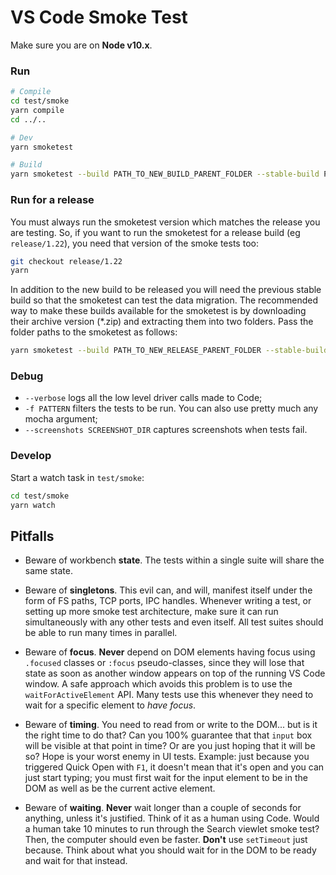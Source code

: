 # VS Code Smoke Test

Make sure you are on **Node v10.x**.

### Run

```bash
# Compile
cd test/smoke
yarn compile
cd ../..

# Dev
yarn smoketest

# Build
yarn smoketest --build PATH_TO_NEW_BUILD_PARENT_FOLDER --stable-build PATH_TO_LAST_STABLE_BUILD_PARENT_FOLDER
```

### Run for a release

You must always run the smoketest version which matches the release you are testing. So, if you want to run the smoketest for a release build (eg `release/1.22`), you need that version of the smoke tests too:

```bash
git checkout release/1.22
yarn
```

In addition to the new build to be released you will need the previous stable build so that the smoketest can test the data migration. 
The recommended way to make these builds available for the smoketest is by downloading their archive version (\*.zip) and extracting 
them into two folders. Pass the folder paths to the smoketest as follows:

```bash
yarn smoketest --build PATH_TO_NEW_RELEASE_PARENT_FOLDER --stable-build PATH_TO_LAST_STABLE_RELEASE_PARENT_FOLDER
```

### Debug

- `--verbose` logs all the low level driver calls made to Code;
- `-f PATTERN` filters the tests to be run. You can also use pretty much any mocha argument;
- `--screenshots SCREENSHOT_DIR` captures screenshots when tests fail.

### Develop

Start a watch task in `test/smoke`:

```bash
cd test/smoke
yarn watch
```

## Pitfalls

- Beware of workbench **state**. The tests within a single suite will share the same state.

- Beware of **singletons**. This evil can, and will, manifest itself under the form of FS paths, TCP ports, IPC handles. Whenever writing a test, or setting up more smoke test architecture, make sure it can run simultaneously with any other tests and even itself.	All test suites should be able to run many times in parallel.

- Beware of **focus**. **Never** depend on DOM elements having focus using `.focused` classes or `:focus` pseudo-classes, since they will lose that state as soon as another window appears on top of the running VS Code window. A safe approach which avoids this problem is to use the `waitForActiveElement` API. Many tests use this whenever they need to wait for a specific element to _have focus_.

- Beware of **timing**. You need to read from or write to the DOM... but is it the right time to do that? Can you 100% guarantee that that `input` box will be visible at that point in time? Or are you just hoping that it will be so? Hope is your worst enemy in UI tests. Example: just because you triggered Quick Open with `F1`, it doesn't mean that it's open and you can just start typing; you must first wait for the input element to be in the DOM as well as be the current active element.

- Beware of **waiting**. **Never** wait longer than a couple of seconds for anything, unless it's justified. Think of it as a human using Code. Would a human take 10 minutes to run through the Search viewlet smoke test? Then, the computer should even be faster. **Don't** use `setTimeout` just because. Think about what you should wait for in the DOM to be ready and wait for that instead.
